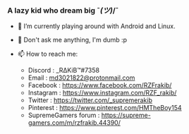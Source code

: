 ### A lazy kid who dream big ¯_(ツ)_/¯
- 🔭 I’m currently playing around with Android and Linux.
- 💬 Don't ask me anything, I'm dumb :p
- 📫 How to reach me: 
 
  + Discord : _RΔKiB™#7358
  + Email : md3021822@protonmail.com
  + Facebook : https://www.facebook.com/RZFrakib/
  + Instagram : https://www.instagram.com/RZF_rakib/
  + Twitter : https://twitter.com/_supremerakib
  + Pinterest : https://www.pinterest.com/HMTheBoy154
  + SupremeGamers forum : https://supreme-gamers.com/m/rzfrakib.44390/
